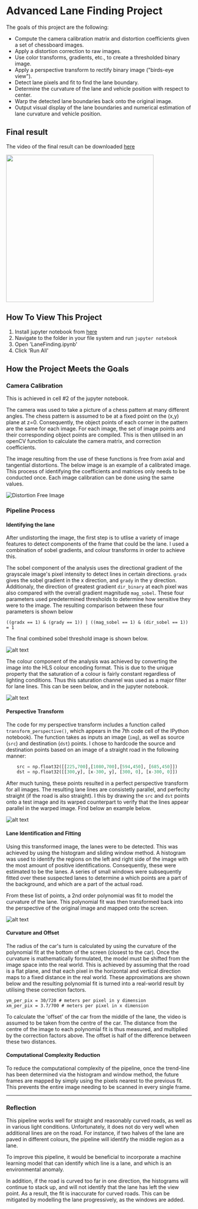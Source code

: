 # **Advanced Lane Finding Project**

The goals of this project are the following:

* Compute the camera calibration matrix and distortion coefficients given a set of chessboard images.
* Apply a distortion correction to raw images.
* Use color transforms, gradients, etc., to create a thresholded binary image.
* Apply a perspective transform to rectify binary image ("birds-eye view").
* Detect lane pixels and fit to find the lane boundary.
* Determine the curvature of the lane and vehicle position with respect to center.
* Warp the detected lane boundaries back onto the original image.
* Output visual display of the lane boundaries and numerical estimation of lane curvature and vehicle position.

[//]: # (Image References)

[image1]: ./intermediate_steps/chess_marked.jpg "Undistorted"
[image2]: ./intermediate_steps/sobel_thresh.JPG "Road Transformed"
[image3]: ./intermediate_steps/combined_thresh.jpg "Binary Example"
[image4]: ./intermediate_steps/transformed.jpg "Warp Example"
[image5]: ./intermediate_steps/polyfit.jpg "Fit Visual"

## Final result
The video of the final result can be downloaded [here](./video_output/project_video.mp4)

<img src="intermediate_steps/complete.jpg" width="400">

## How To View This Project
1. Install jupyter notebook from [here](https://jupyter.org/install)
2. Navigate to the folder in your file system and run `jupyter notebook`
3. Open 'LaneFinding.ipynb'
4. Click 'Run All'

## How the Project Meets the Goals

### Camera Calibration
This is achieved in cell #2 of the jupyter notebook.

The camera was used to take a picture of a chess pattern at many different angles. The chess pattern is assumed to be at a fixed point on the (x,y) plane at z=0. Consequently, the object points of each corner in the pattern are the same for each image. For each image, the set of image points and their corresponding object points are compiled. This is then utilised in an openCV function to calculate the camera matrix, and correction coefficients.

The image resulting from the use of these functions is free from axial and tangential distortions. The below image is an example of a calibrated image. This process of identifying the coefficients and matrices only needs to be conducted once. Each image calibration can be done using the same values.

![Distortion Free Image][image1]

### Pipeline Process
#### Identifying the lane
After undistorting the image, the first step is to utlise a variety of image features to detect components of the frame that could be the lane. I used a combination of sobel gradients, and colour transforms in order to achieve this.

The sobel component of the analysis uses the directional gradient of the grayscale image's pixel intensity to detect lines in certain directions. `gradx` gives the sobel gradient in the x direction, and `grady` in the y direction. Additionaly, the direction of greatest gradient `dir_binary` at each pixel was also compared with the overall gradient magnitude `mag_sobel`. These four parameters used  predetermined thresholds to determine how sensitive they were to the image. The resulting comparison between these four parameters is shown below

```
((gradx == 1) & (grady == 1)) | ((mag_sobel == 1) & (dir_sobel == 1)) = 1
```
The final combined sobel threshold image is shown below.

![alt text][image2]

The colour component of the analysis was achieved by converting the image into the HLS colour encoding format. This is due to the unique property that the saturation of a colour is fairly constant regardless of lighting conditions. Thus this saturation channel was used as a major filter for lane lines. This can be seen below, and in the jupyter notebook.

![alt text][image3]

#### Perspective Transform

The code for my perspective transform includes a function called `transform_perspective()`, which appears in the 7th code cell of the IPython notebook).  The function takes as inputs an image (`img`), as well as source (`src`) and destination (`dst`) points.  I chose to hardcode the source and destination points based on an image of a straight road in the following manner:

```python
    src = np.float32([[225,700],[1080,700],[594,450], [685,450]])
    dst = np.float32([[300,y], [x-300, y], [300, 0], [x-300, 0]])
```
After much tuning, these points resulted in a perfect perspective transform for all images. The resulting lane lines are consistetly parallel, and perfeclty straight (if the road is also straight). I this by drawing the `src` and `dst` points onto a test image and its warped counterpart to verify that the lines appear parallel in the warped image. Find below an example below.

![alt text][image4]

#### Lane Identification and Fitting
Using this transformed image, the lanes were to be detected. This was achieved by using the histogram and sliding window method. A histogram was used to identify the regions on the left and right side of the image with the most amount of positive identifications. Consequently, these were estimated to be the lanes. A series of small windows were subsequently fitted over these suspected lanes to determine a which points are a part of the background, and which are a part of the actual road.

From these list of points, a 2nd order polynomial was fit to model the curvature of the lane. This polynomial fit was then transformed back into the perspective of the original image and mapped onto the screen.

![alt text][image5]

#### Curvature and Offset
The radius of the car's turn is calculated by using the curvature of the polynomial fit at the bottom of the screen (closest to the car). Once the curvature is mathematically formulated, the model must be shifted from the image space into the real world. This is achieved by assuming that the road is a flat plane, and that each pixel in the horizontal and vertical direction maps to a fixed distance in the real world. These approximations are shown below and the resulting polynomial fit is turned into a real-world result by utilising these correction factors.

```
ym_per_pix = 30/720 # meters per pixel in y dimension
xm_per_pix = 3.7/700 # meters per pixel in x dimension
```
To calculate the 'offset' of the car from the middle of the lane, the video is assumed to be taken from the centre of the car. The distance from the centre of the image to each polynomial fit is thus measured, and multiplied by the correction factors above. The offset is half of the difference between these two distances.

#### Computational Complexity Reduction

To reduce the computational complexity of the pipeline, once the trend-line has been determined via the histogram and window method, the future frames are mapped by simply using the pixels nearest to the previous fit. This prevents the entire image needing to be scanned in every single frame.

---
### Reflection

This pipeline works well for straight and reasonably curved roads, as well as in various light conditions. Unfortunately, it does not do very well when additional lines are on the road. For instance, if two halves of the lane are paved in different colours, the pipeline will identify the middle region as a lane.

To improve this pipeline, it would be beneficial to incorporate a machine learning model that can identify which line is a lane, and which is an environmental anomaly.

In addition, if the road is curved too far in one direction, the histograms will continue to stack up, and will not identify that the lane has left the view point. As a result, the fit is inaccurate for curved roads. This can be mitigated by modelling the lane progressively, as the windows are added.
